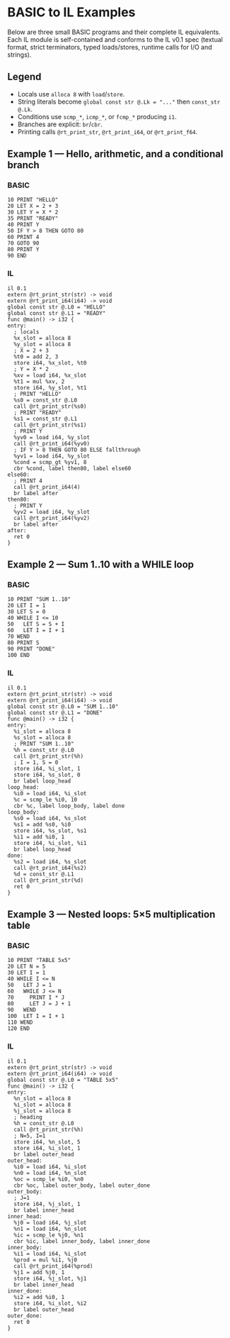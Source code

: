 # BASIC to IL Examples

Below are three small BASIC programs and their complete IL equivalents. Each IL module is self-contained and conforms to the IL v0.1 spec (textual format, strict terminators, typed loads/stores, runtime calls for I/O and strings).

## Legend

- Locals use `alloca 8` with `load`/`store`.
- String literals become `global const str @.Lk = "..."` then `const_str @.Lk`.
- Conditions use `scmp_*`, `icmp_*`, or `fcmp_*` producing `i1`.
- Branches are explicit: `br`/`cbr`.
- Printing calls `@rt_print_str`, `@rt_print_i64`, or `@rt_print_f64`.

## Example 1 — Hello, arithmetic, and a conditional branch

### BASIC

```basic
10 PRINT "HELLO"
20 LET X = 2 + 3
30 LET Y = X * 2
35 PRINT "READY"
40 PRINT Y
50 IF Y > 8 THEN GOTO 80
60 PRINT 4
70 GOTO 90
80 PRINT Y
90 END
```

### IL

```il
il 0.1
extern @rt_print_str(str) -> void
extern @rt_print_i64(i64) -> void
global const str @.L0 = "HELLO"
global const str @.L1 = "READY"
func @main() -> i32 {
entry:
  ; locals
  %x_slot = alloca 8
  %y_slot = alloca 8
  ; X = 2 + 3
  %t0 = add 2, 3
  store i64, %x_slot, %t0
  ; Y = X * 2
  %xv = load i64, %x_slot
  %t1 = mul %xv, 2
  store i64, %y_slot, %t1
  ; PRINT "HELLO"
  %s0 = const_str @.L0
  call @rt_print_str(%s0)
  ; PRINT "READY"
  %s1 = const_str @.L1
  call @rt_print_str(%s1)
  ; PRINT Y
  %yv0 = load i64, %y_slot
  call @rt_print_i64(%yv0)
  ; IF Y > 8 THEN GOTO 80 ELSE fallthrough
  %yv1 = load i64, %y_slot
  %cond = scmp_gt %yv1, 8
  cbr %cond, label then80, label else60
else60:
  ; PRINT 4
  call @rt_print_i64(4)
  br label after
then80:
  ; PRINT Y
  %yv2 = load i64, %y_slot
  call @rt_print_i64(%yv2)
  br label after
after:
  ret 0
}
```

## Example 2 — Sum 1..10 with a WHILE loop

### BASIC

```basic
10 PRINT "SUM 1..10"
20 LET I = 1
30 LET S = 0
40 WHILE I <= 10
50   LET S = S + I
60   LET I = I + 1
70 WEND
80 PRINT S
90 PRINT "DONE"
100 END
```

### IL

```il
il 0.1
extern @rt_print_str(str) -> void
extern @rt_print_i64(i64) -> void
global const str @.L0 = "SUM 1..10"
global const str @.L1 = "DONE"
func @main() -> i32 {
entry:
  %i_slot = alloca 8
  %s_slot = alloca 8
  ; PRINT "SUM 1..10"
  %h = const_str @.L0
  call @rt_print_str(%h)
  ; I = 1, S = 0
  store i64, %i_slot, 1
  store i64, %s_slot, 0
  br label loop_head
loop_head:
  %i0 = load i64, %i_slot
  %c = scmp_le %i0, 10
  cbr %c, label loop_body, label done
loop_body:
  %s0 = load i64, %s_slot
  %s1 = add %s0, %i0
  store i64, %s_slot, %s1
  %i1 = add %i0, 1
  store i64, %i_slot, %i1
  br label loop_head
done:
  %s2 = load i64, %s_slot
  call @rt_print_i64(%s2)
  %d = const_str @.L1
  call @rt_print_str(%d)
  ret 0
}
```

## Example 3 — Nested loops: 5×5 multiplication table

### BASIC

```basic
10 PRINT "TABLE 5x5"
20 LET N = 5
30 LET I = 1
40 WHILE I <= N
50   LET J = 1
60   WHILE J <= N
70     PRINT I * J
80     LET J = J + 1
90   WEND
100  LET I = I + 1
110 WEND
120 END
```

### IL

```il
il 0.1
extern @rt_print_str(str) -> void
extern @rt_print_i64(i64) -> void
global const str @.L0 = "TABLE 5x5"
func @main() -> i32 {
entry:
  %n_slot = alloca 8
  %i_slot = alloca 8
  %j_slot = alloca 8
  ; heading
  %h = const_str @.L0
  call @rt_print_str(%h)
  ; N=5, I=1
  store i64, %n_slot, 5
  store i64, %i_slot, 1
  br label outer_head
outer_head:
  %i0 = load i64, %i_slot
  %n0 = load i64, %n_slot
  %oc = scmp_le %i0, %n0
  cbr %oc, label outer_body, label outer_done
outer_body:
  ; J=1
  store i64, %j_slot, 1
  br label inner_head
inner_head:
  %j0 = load i64, %j_slot
  %n1 = load i64, %n_slot
  %ic = scmp_le %j0, %n1
  cbr %ic, label inner_body, label inner_done
inner_body:
  %i1 = load i64, %i_slot
  %prod = mul %i1, %j0
  call @rt_print_i64(%prod)
  %j1 = add %j0, 1
  store i64, %j_slot, %j1
  br label inner_head
inner_done:
  %i2 = add %i0, 1
  store i64, %i_slot, %i2
  br label outer_head
outer_done:
  ret 0
}
```

